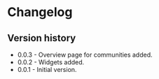 # Changelog

## Version history
* 0.0.3 - Overview page for communities added.
* 0.0.2 - Widgets added.
* 0.0.1 - Initial version.
